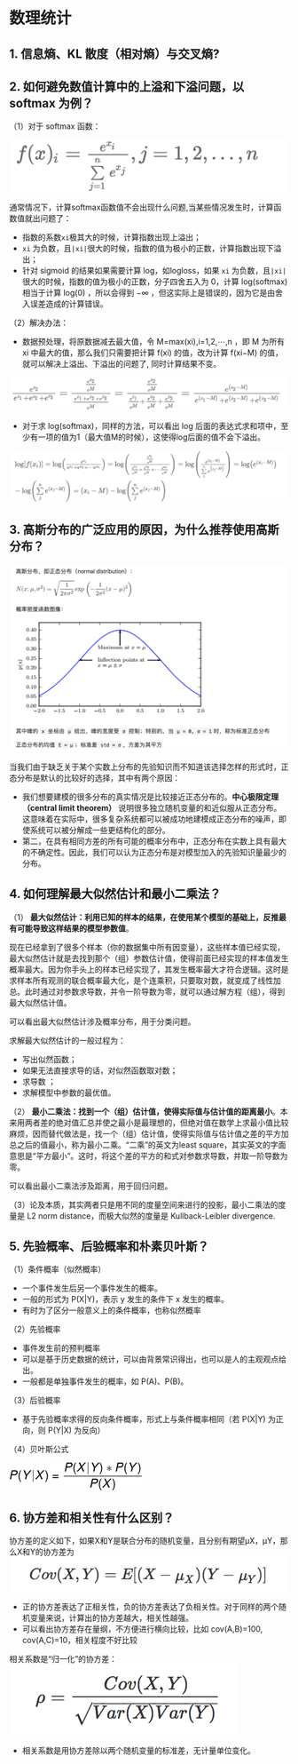 # 数理统计
## 1. 信息熵、KL 散度（相对熵）与交叉熵?
## 2. 如何避免数值计算中的上溢和下溢问题，以 softmax 为例？
（1）对于 softmax 函数：

![](../assets/mathematics/softmax.png)

通常情况下，计算softmax函数值不会出现什么问题,当某些情况发生时，计算函数值就出问题了：
- 指数的系数`xi`极其大的时候，计算指数出现上溢出；
- `xi` 为负数，且`|xi|`很大的时候，指数的值为极小的正数，计算指数出现下溢出；
- 针对 sigmoid 的结果如果需要计算 log，如logloss，如果 `xi` 为负数，且`|xi|`很大的时候，指数的值为极小的正数，分子四舍五入为 0，计算 log(softmax) 相当于计算  log(0) ，所以会得到 −∞ ，但这实际上是错误的，因为它是由舍入误差造成的计算错误。

（2）解决办法：

- 数据预处理，将原数据减去最大值，令  M=max(xi),i=1,2,⋯,n ，即 M 为所有 xi 中最大的值，那么我们只需要把计算 f(xi) 的值，改为计算  f(xi−M) 的值，就可以解决上溢出、下溢出的问题了, 同时计算结果不变。

![](../assets/mathematics/sigmoid_over-down_flow.png)

- 对于求 log(softmax)，同样的方法，可以看出 log 后面的表达式求和项中，至少有一项的值为1（最大值M的时候），这使得log后面的值不会下溢出。

![](../assets/mathematics/logsigmoid_over-down_flow.png)

## 3. 高斯分布的广泛应用的原因，为什么推荐使用高斯分布？

![](../assets/mathematics/gaussian.png)

当我们由于缺乏关于某个实数上分布的先验知识而不知道该选择怎样的形式时，正态分布是默认的比较好的选择，其中有两个原因：
- 我们想要建模的很多分布的真实情况是比较接近正态分布的。**中心极限定理（central limit theorem）** 说明很多独立随机变量的和近似服从正态分布。这意味着在实际中，很多复杂系统都可以被成功地建模成正态分布的噪声，即使系统可以被分解成一些更结构化的部分。
- 第二，在具有相同方差的所有可能的概率分布中，正态分布在实数上具有最大的不确定性。因此，我们可以认为正态分布是对模型加入的先验知识量最少的分布。

## 4. 如何理解最大似然估计和最小二乘法？
（1） **最大似然估计：利用已知的样本的结果，在使用某个模型的基础上，反推最有可能导致这样结果的模型参数值**。

现在已经拿到了很多个样本（你的数据集中所有因变量），这些样本值已经实现，最大似然估计就是去找到那个（组）参数估计值，使得前面已经实现的样本值发生概率最大。因为你手头上的样本已经实现了，其发生概率最大才符合逻辑。这时是求样本所有观测的联合概率最大化，是个连乘积，只要取对数，就变成了线性加总。此时通过对参数求导数，并令一阶导数为零，就可以通过解方程（组），得到最大似然估计值。

可以看出最大似然估计涉及概率分布，用于分类问题。

求解最大似然估计的一般过程为：
  - 写出似然函数；
  - 如果无法直接求导的话，对似然函数取对数；
  - 求导数 ；
  - 求解模型中参数的最优值。

（2） **最小二乘法：找到一个（组）估计值，使得实际值与估计值的距离最小**。本来用两者差的绝对值汇总并使之最小是最理想的，但绝对值在数学上求最小值比较麻烦，因而替代做法是，找一个（组）估计值，使得实际值与估计值之差的平方加总之后的值最小，称为最小二乘。“二乘”的英文为least square，其实英文的字面意思是“平方最小”。这时，将这个差的平方的和式对参数求导数，并取一阶导数为零。

可以看出最小二乘法涉及距离，用于回归问题。

（3）论及本质，其实两者只是用不同的度量空间来进行的投影，最小二乘法的度量是 L2 norm distance，而极大似然的度量是 Kullback-Leibler divergence.

## 5. 先验概率、后验概率和朴素贝叶斯？
（1）条件概率（似然概率）
- 一个事件发生后另一个事件发生的概率。
- 一般的形式为 P(X|Y)，表示 y 发生的条件下 x 发生的概率。
- 有时为了区分一般意义上的条件概率，也称似然概率

（2）先验概率
- 事件发生前的预判概率
- 可以是基于历史数据的统计，可以由背景常识得出，也可以是人的主观观点给出。
- 一般都是单独事件发生的概率，如 P(A)、P(B)。

（3）后验概率
- 基于先验概率求得的反向条件概率，形式上与条件概率相同（若 P(X|Y) 为正向，则 P(Y|X) 为反向）

（4）贝叶斯公式

![](../assets/mathematics/beiyes.png)

## 6. 协方差和相关性有什么区别？
协方差的定义如下，如果X和Y是联合分布的随机变量，且分别有期望μX，μY，那么X和Y的协方差为
![](../assets/mathematics/cov_xy.png)

- 正的协方差表达了正相关性，负的协方差表达了负相关性。对于同样的两个随机变量来说，计算出的协方差越大，相关性越强。
- 可以看出协方差存在量纲，不方便进行横向比较，比如 cov(A,B)=100, cov(A,C)=10，相关程度不好比较

相关系数是“归一化”的协方差：
![](../assets/mathematics/correlation_coefficient.png)

- 相关系数是用协方差除以两个随机变量的标准差，无计量单位变化。
